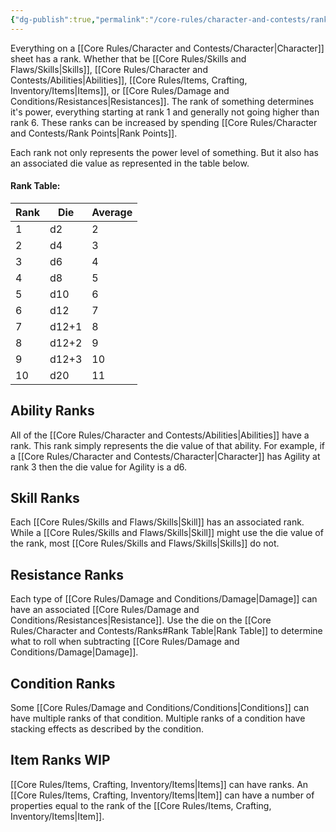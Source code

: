 ```yaml
---
{"dg-publish":true,"permalink":"/core-rules/character-and-contests/ranks/"}
---
```


Everything on a [[Core Rules/Character and Contests/Character\|Character]] sheet has a rank. Whether that be [[Core Rules/Skills and Flaws/Skills\|Skills]], [[Core Rules/Character and Contests/Abilities\|Abilities]], [[Core Rules/Items, Crafting, Inventory/Items\|Items]], or [[Core Rules/Damage and Conditions/Resistances\|Resistances]]. The rank of something determines it's power, everything starting at rank 1 and generally not going higher than rank 6. These ranks can be increased by spending [[Core Rules/Character and Contests/Rank Points\|Rank Points]].

Each rank not only represents the power level of something. But it also has an associated die value as represented in the table below.
#### Rank Table:
| Rank | Die | Average |
| ---- | ---- | ---- |
| 1 | d2 | 2 |
| 2 | d4 | 3 |
| 3 | d6 | 4 |
| 4 | d8 | 5 |
| 5 | d10 | 6 |
| 6 | d12 | 7 |
| 7 | d12+1 | 8 |
| 8 | d12+2 | 9 |
| 9 | d12+3 | 10 |
| 10 | d20 | 11 |

## Ability Ranks
All of the [[Core Rules/Character and Contests/Abilities\|Abilities]] have a rank. This rank simply represents the die value of that ability. For example, if a [[Core Rules/Character and Contests/Character\|Character]] has Agility at rank 3 then the die value for Agility is a d6.

## Skill Ranks
Each [[Core Rules/Skills and Flaws/Skills\|Skill]] has an associated rank. While a [[Core Rules/Skills and Flaws/Skills\|Skill]] might use the die value of the rank, most [[Core Rules/Skills and Flaws/Skills\|Skills]] do not.

## Resistance Ranks
Each type of [[Core Rules/Damage and Conditions/Damage\|Damage]] can have an associated [[Core Rules/Damage and Conditions/Resistances\|Resistance]]. Use the die on the [[Core Rules/Character and Contests/Ranks#Rank Table\|Rank Table]] to determine what to roll when subtracting [[Core Rules/Damage and Conditions/Damage\|Damage]].

## Condition Ranks
Some [[Core Rules/Damage and Conditions/Conditions\|Conditions]] can have multiple ranks of that condition. Multiple ranks of a condition have stacking effects as described by the condition.

## Item Ranks WIP
[[Core Rules/Items, Crafting, Inventory/Items\|Items]] can have ranks. An [[Core Rules/Items, Crafting, Inventory/Items\|Item]] can have a number of properties equal to the rank of the [[Core Rules/Items, Crafting, Inventory/Items\|Item]].